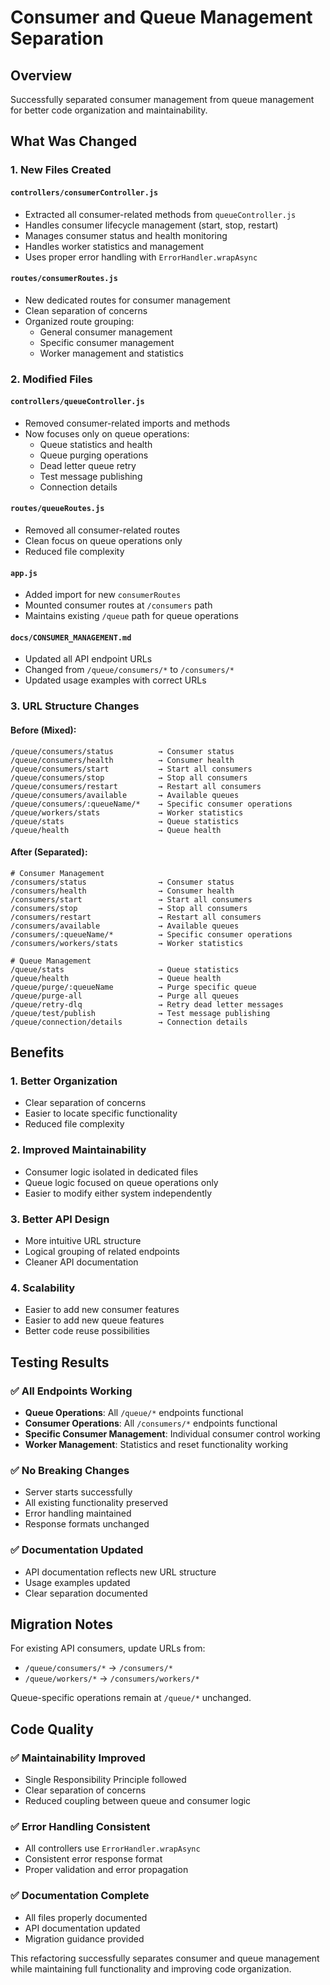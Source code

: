 # Consumer and Queue Management Separation

## Overview

Successfully separated consumer management from queue management for better code organization and maintainability.

## What Was Changed

### 1. New Files Created

#### `controllers/consumerController.js`

-   Extracted all consumer-related methods from `queueController.js`
-   Handles consumer lifecycle management (start, stop, restart)
-   Manages consumer status and health monitoring
-   Handles worker statistics and management
-   Uses proper error handling with `ErrorHandler.wrapAsync`

#### `routes/consumerRoutes.js`

-   New dedicated routes for consumer management
-   Clean separation of concerns
-   Organized route grouping:
    -   General consumer management
    -   Specific consumer management
    -   Worker management and statistics

### 2. Modified Files

#### `controllers/queueController.js`

-   Removed consumer-related imports and methods
-   Now focuses only on queue operations:
    -   Queue statistics and health
    -   Queue purging operations
    -   Dead letter queue retry
    -   Test message publishing
    -   Connection details

#### `routes/queueRoutes.js`

-   Removed all consumer-related routes
-   Clean focus on queue operations only
-   Reduced file complexity

#### `app.js`

-   Added import for new `consumerRoutes`
-   Mounted consumer routes at `/consumers` path
-   Maintains existing `/queue` path for queue operations

#### `docs/CONSUMER_MANAGEMENT.md`

-   Updated all API endpoint URLs
-   Changed from `/queue/consumers/*` to `/consumers/*`
-   Updated usage examples with correct URLs

### 3. URL Structure Changes

#### Before (Mixed):

```
/queue/consumers/status          → Consumer status
/queue/consumers/health          → Consumer health
/queue/consumers/start           → Start all consumers
/queue/consumers/stop            → Stop all consumers
/queue/consumers/restart         → Restart all consumers
/queue/consumers/available       → Available queues
/queue/consumers/:queueName/*    → Specific consumer operations
/queue/workers/stats             → Worker statistics
/queue/stats                     → Queue statistics
/queue/health                    → Queue health
```

#### After (Separated):

```
# Consumer Management
/consumers/status                → Consumer status
/consumers/health                → Consumer health
/consumers/start                 → Start all consumers
/consumers/stop                  → Stop all consumers
/consumers/restart               → Restart all consumers
/consumers/available             → Available queues
/consumers/:queueName/*          → Specific consumer operations
/consumers/workers/stats         → Worker statistics

# Queue Management
/queue/stats                     → Queue statistics
/queue/health                    → Queue health
/queue/purge/:queueName          → Purge specific queue
/queue/purge-all                 → Purge all queues
/queue/retry-dlq                 → Retry dead letter messages
/queue/test/publish              → Test message publishing
/queue/connection/details        → Connection details
```

## Benefits

### 1. Better Organization

-   Clear separation of concerns
-   Easier to locate specific functionality
-   Reduced file complexity

### 2. Improved Maintainability

-   Consumer logic isolated in dedicated files
-   Queue logic focused on queue operations only
-   Easier to modify either system independently

### 3. Better API Design

-   More intuitive URL structure
-   Logical grouping of related endpoints
-   Cleaner API documentation

### 4. Scalability

-   Easier to add new consumer features
-   Easier to add new queue features
-   Better code reuse possibilities

## Testing Results

### ✅ All Endpoints Working

-   **Queue Operations**: All `/queue/*` endpoints functional
-   **Consumer Operations**: All `/consumers/*` endpoints functional
-   **Specific Consumer Management**: Individual consumer control working
-   **Worker Management**: Statistics and reset functionality working

### ✅ No Breaking Changes

-   Server starts successfully
-   All existing functionality preserved
-   Error handling maintained
-   Response formats unchanged

### ✅ Documentation Updated

-   API documentation reflects new URL structure
-   Usage examples updated
-   Clear separation documented

## Migration Notes

For existing API consumers, update URLs from:

-   `/queue/consumers/*` → `/consumers/*`
-   `/queue/workers/*` → `/consumers/workers/*`

Queue-specific operations remain at `/queue/*` unchanged.

## Code Quality

### ✅ Maintainability Improved

-   Single Responsibility Principle followed
-   Clear separation of concerns
-   Reduced coupling between queue and consumer logic

### ✅ Error Handling Consistent

-   All controllers use `ErrorHandler.wrapAsync`
-   Consistent error response format
-   Proper validation and error propagation

### ✅ Documentation Complete

-   All files properly documented
-   API documentation updated
-   Migration guidance provided

This refactoring successfully separates consumer and queue management while maintaining full functionality and improving code organization.

